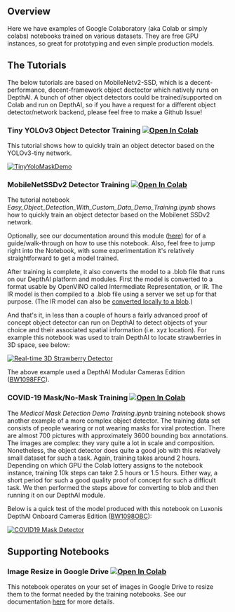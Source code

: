 ## Overview
Here we have examples of Google Colaboratory (aka Colab or simply colabs) notebooks trained on various datasets. They are free GPU instances, so great for prototyping and even simple production models.

## The Tutorials
The below tutorials are based on MobileNetv2-SSD, which is a decent-performance, decent-framework object dectector which natively runs on DepthAI.  A bunch of other object detectors could be trained/supported on Colab and run on DepthAI, so if you have a request for a different object detector/network backend, please feel free to make a Github Issue!

### Tiny YOLOv3 Object Detector Training [![Open In Colab](https://colab.research.google.com/assets/colab-badge.svg)](https://colab.research.google.com/github/luxonis/depthai-ml-training/blob/master/colab-notebooks/Easy_TinyYolov3_Object_Detector_Training_on_Custom_Data.ipynb)

This tutorial shows how to quickly train an object detector based on the YOLOv3-tiny network.

[![TinyYoloMaskDemo](https://user-images.githubusercontent.com/5244214/90792755-2a2da000-e30b-11ea-9cf3-b2f6cd4b00c4.gif)](https://www.youtube.com/watch?v=LkJi7Kp7U-o&feature=youtu.be)

### MobileNetSSDv2 Detector Training [![Open In Colab](https://colab.research.google.com/assets/colab-badge.svg)](https://colab.research.google.com/github/luxonis/depthai-ml-training/blob/master/colab-notebooks/Easy_Object_Detection_With_Custom_Data_Demo_Training.ipynb)
The tutorial notebook 
*Easy_Object_Detection_With_Custom_Data_Demo_Training.ipynb* shows how to quickly train an object detector based on the Mobilenet SSDv2 network. 

Optionally, see our documentation around this module ([here](https://docs.luxonis.com/tutorials/object_det_mnssv2_training/)) for of a guide/walk-through on how to use this notebook.  Also, feel free to jump right into the Notebook, with some experimentation it's relatively straightforward to get a model trained.

After training is complete, it also converts the model to a .blob file that runs on our DepthAI platform and modules. First the model is converted to a format usable by OpenVINO called Intermediate Representation, or IR. The IR model is then compiled to a .blob file using a server we set up for that purpose. (The IR model can also be [converted locally to a blob](https://github.com/luxonis/depthai#conversion-of-existing-trained-models-into-intel-movidius-binary-format).)

And that's it, in less than a couple of hours a fairly advanced proof of concept object detector can run on DepthAI to detect objects of your choice and their associated spatial information (i.e. xyz location). For example this notebook was used to train DepthAI to locate strawberries in 3D space, see below:

[![Real-time 3D Strawberry Detector](https://user-images.githubusercontent.com/5244214/90794705-6104b580-e30d-11ea-8275-468b300b4659.gif)](https://www.youtube.com/watch?v=Okjh2OCP-o8& "Real-Time Spatial AI to Pick Strawberries")

The above example used a DepthAI Modular Cameras Edition ([BW1098FFC](https://shop.luxonis.com/products/depthai-usb3-edition)).

### COVID-19 Mask/No-Mask Training [![Open In Colab](https://colab.research.google.com/assets/colab-badge.svg)](https://colab.research.google.com/github/luxonis/depthai-ml-training/blob/master/colab-notebooks/Medical_Mask_Detection_Demo_Training.ipynb)
The *Medical Mask Detection Demo Training.ipynb* training notebook shows another example of a more complex object detector. The training data set consists of people wearing or not wearing masks for viral protection. There are almost 700 pictures with approximately 3600 bounding box annotations. The images are complex: they vary quite a lot in scale and composition. Nonetheless, the object detector does quite a good job with this relatively small dataset for such a task. Again, training takes around 2 hours. Depending on which GPU the Colab lottery assigns to the notebook instance, training 10k steps can take 2.5 hours or 1.5 hours. Either way, a short period for such a good quality proof of concept for such a difficult task. 
We then performed the steps above for converting to blob and then running it on our DepthAI module. 

Below is a quick test of the model produced with this notebook on Luxonis DepthAI Onboard Cameras Edition ([BW1098OBC](https://shop.luxonis.com/products/bw10980bc)):

[![COVID19 Mask Detector](https://user-images.githubusercontent.com/5244214/90733159-74436100-e2cc-11ea-8fb6-d4be937d90e5.gif)](https://www.youtube.com/watch?v=d_oUxDzWHd0 "COVID19 Mask/No-Mask")

## Supporting Notebooks

### Image Resize in Google Drive [![Open In Colab](https://colab.research.google.com/assets/colab-badge.svg)](https://colab.research.google.com/github/luxonis/depthai-ml-training/blob/master/colab-notebooks/GDrive-Resize.ipynb)

This notebook operates on your set of images in Google Drive to resize them to the format needed by the training notebooks.  See our documentation [here](https://docs.luxonis.com/tutorials/object_det_mnssv2_training/#step-1-find-or-generate-images-of-the-objects-of-interest) for more details.




